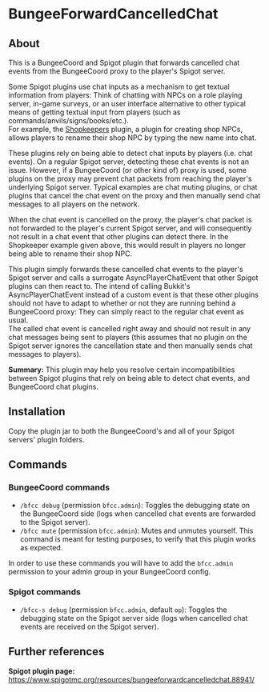 # BungeeForwardCancelledChat

## About

This is a BungeeCoord and Spigot plugin that forwards cancelled chat events from the BungeeCoord proxy to the player's Spigot server.

Some Spigot plugins use chat inputs as a mechanism to get textual information from players: Think of chatting with NPCs on a role playing server, in-game surveys, or an user interface alternative to other typical means of getting textual input from players (such as commands/anvils/signs/books/etc.).  
For example, the [Shopkeepers](https://www.spigotmc.org/resources/shopkeepers.80756/) plugin, a plugin for creating shop NPCs, allows players to rename their shop NPC by typing the new name into chat.

These plugins rely on being able to detect chat inputs by players (i.e. chat events). On a regular Spigot server, detecting these chat events is not an issue. However, if a BungeeCoord (or other kind of) proxy is used, some plugins on the proxy may prevent chat packets from reaching the player's underlying Spigot server. Typical examples are chat muting plugins, or chat plugins that cancel the chat event on the proxy and then manually send chat messages to all players on the network.

When the chat event is cancelled on the proxy, the player's chat packet is not forwarded to the player's current Spigot server, and will consequently not result in a chat event that other plugins can detect there. In the Shopkeeper example given above, this would result in players no longer being able to rename their shop NPC.

This plugin simply forwards these cancelled chat events to the player's Spigot server and calls a surrogate AsyncPlayerChatEvent that other Spigot plugins can then react to. The intend of calling Bukkit's AsyncPlayerChatEvent instead of a custom event is that these other plugins should not have to adapt to whether or not they are running behind a BungeeCoord proxy: They can simply react to the regular chat event as usual.  
The called chat event is cancelled right away and should not result in any chat messages being sent to players (this assumes that no plugin on the Spigot server ignores the cancellation state and then manually sends chat messages to players).

**Summary:** This plugin may help you resolve certain incompatibilities between Spigot plugins that rely on being able to detect chat events, and BungeeCoord chat plugins.

## Installation

Copy the plugin jar to both the BungeeCoord's and all of your Spigot servers' plugin folders.

## Commands

### BungeeCoord commands

* `/bfcc debug` (permission `bfcc.admin`): Toggles the debugging state on the BungeeCoord side (logs when cancelled chat events are forwarded to the Spigot server).
* `/bfcc mute` (permission `bfcc.admin`): Mutes and unmutes yourself. This command is meant for testing purposes, to verify that this plugin works as expected.

In order to use these commands you will have to add the `bfcc.admin` permission to your admin group in your BungeeCoord config.

### Spigot commands

* `/bfcc-s debug` (permission `bfcc.admin`, default `op`): Toggles the debugging state on the Spigot server side (logs when cancelled chat events are received on the Spigot server).

## Further references

**Spigot plugin page:** https://www.spigotmc.org/resources/bungeeforwardcancelledchat.88941/
